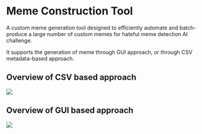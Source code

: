 # Meme Construction Tool

A custom meme generation tool designed to efficiently automate and batch-produce a large number of custom memes for hateful meme detection AI challenge.

It supports the generation of meme through GUI approach, or through CSV metadata-based approach.

## Overview of CSV based approach
![](./assets/overview_csv.jpg)

## Overview of GUI based approach
![](./assets/overview_gui.jpg)